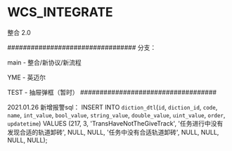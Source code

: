 # WCS_INTEGRATE
 整合 2.0

#################################
分支：

main - 整合/新协议/新流程

YME - 英迈尔

TEST - 抽屉弹框（暂时）
###################################



2021.01.26
新增报警sql：
INSERT INTO `diction_dtl`(`id`, `diction_id`, `code`, `name`, `int_value`, `bool_value`, `string_value`, `double_value`, `uint_value`, `order`, `updatetime`) VALUES (217, 3, 'TransHaveNotTheGiveTrack', '任务进行中没有发现合适的轨道卸砖', NULL, NULL, '任务中没有合适轨道卸砖', NULL, NULL, NULL, NULL);





